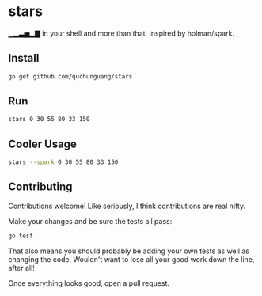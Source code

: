 # stars
▁▂▃▅▂▇ in your shell and more than that. Inspired by holman/spark.

## Install

```sh
go get github.com/quchunguang/stars
```

## Run

```sh
stars 0 30 55 80 33 150
```

## Cooler Usage

```sh
stars --spark 0 30 55 80 33 150
```

## Contributing

Contributions welcome! Like seriously, I think contributions are real nifty.

Make your changes and be sure the tests all pass:

```sh
go test
```

That also means you should probably be adding your own tests as well as changing the code. Wouldn't want to lose all your good work down the line, after all!

Once everything looks good, open a pull request.
